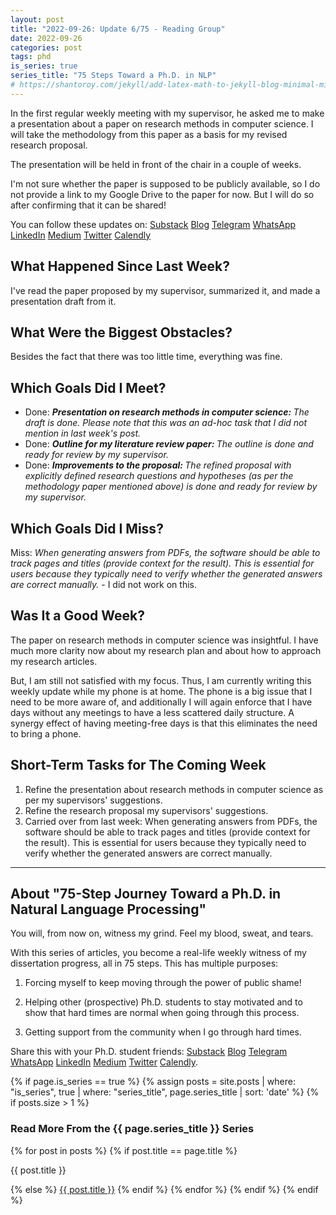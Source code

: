 ```yaml
---
layout: post
title: "2022-09-26: Update 6/75 - Reading Group"
date: 2022-09-26
categories: post
tags: phd
is_series: true
series_title: "75 Steps Toward a Ph.D. in NLP"
# https://shantoroy.com/jekyll/add-latex-math-to-jekyll-blog-minimal-mistakes/
---
```

<script type="text/javascript" async
    src="https://cdnjs.cloudflare.com/ajax/libs/mathjax/2.7.6/MathJax.js?config=TeX-MML-AM_CHTML">
</script>

<script type="text/x-mathjax-config">
    MathJax.Hub.Config({
        extensions: ["tex2jax.js"],
        jax: ["input/TeX", "output/HTML-CSS"],
        tex2jax: {
        inlineMath: [ ['$','$'], ["\\(","\\)"] ],
        displayMath: [ ['$$','$$'], ["\\[","\\]"] ],
        processEscapes: true
        },
        "HTML-CSS": { availableFonts: ["TeX"] }
    });
</script>

In the first regular weekly meeting with my supervisor, he asked me to make a presentation about a paper on research methods in computer science. I will take the methodology from this paper as a basis for my revised research proposal.

The presentation will be held in front of the chair in a couple of weeks.

I'm not sure whether the paper is supposed to be publicly available, so I do not provide a link to my Google Drive to the paper for now. But I will do so after confirming that it can be shared!

You can follow these updates on: [Substack](https://nlpjourney.substack.com/) [Blog](https://janspoerer.github.io/phdstudies/) [Telegram](https://t.me/+gmkAaVlKPh4xZTky) [WhatsApp](https://chat.whatsapp.com/F6901LMMJWIGlxrahkgBcq) [LinkedIn](https://www.linkedin.com/in/janspoerer/) [Medium](https://medium.com/@janspoerer/about) [Twitter](https://twitter.com/JanSpoerer) [Calendly](https://calendly.com/janspoerer/60m-private)

## What Happened Since Last Week?

I've read the paper proposed by my supervisor, summarized it, and made a presentation draft from it.

## What Were the Biggest Obstacles?

Besides the fact that there was too little time, everything was fine.

## Which Goals Did I Meet?

<ul>
  <li>Done: <i><b>Presentation on research methods in computer science: </b>The draft is done. Please note that this was an ad-hoc task that I did not mention in last week's post.</i></li>
  <li>Done: <i><b>Outline for my literature review paper: </b>The outline is done and ready for review by my supervisor.</i></li>
  <li>Done: <i><b>Improvements to the proposal: </b>The refined proposal with explicitly defined research questions and hypotheses (as per the methodology paper mentioned above) is done and ready for review by my supervisor.</i></li>
</ul>

## Which Goals Did I Miss?

Miss: *When generating answers from PDFs, the software should be able to track pages and titles (provide context for the result). This is essential for users because they typically need to verify whether the generated answers are correct manually.* - I did not work on this.

## Was It a Good Week?

The paper on research methods in computer science was insightful. I have much more clarity now about my research plan and about how to approach my research articles.

But, I am still not satisfied with my focus. Thus, I am currently writing this weekly update while my phone is at home. The phone is a big issue that I need to be more aware of, and additionally I will again enforce that I have days without any meetings to have a less scattered daily structure. A synergy effect of having meeting-free days is that this eliminates the need to bring a phone.

## Short-Term Tasks for The Coming Week

<ol>
  <li>Refine the presentation about research methods in computer science as per my supervisors' suggestions.</li>
  <li>Refine the research proposal my supervisors' suggestions.</li>
  <li>Carried over from last week: When generating answers from PDFs, the software should be able to track pages and titles (provide context for the result). This is essential for users because they typically need to verify whether the generated answers are correct manually.</li>
</ol>

____________________________________

## About "75-Step Journey Toward a Ph.D. in Natural Language Processing"

You will, from now on, witness my grind. Feel my blood, sweat, and tears.

With this series of articles, you become a real-life weekly witness of my dissertation progress, all in 75 steps. This has multiple purposes: 

1) Forcing myself to keep moving through the power of public shame!

2) Helping other (prospective) Ph.D. students to stay motivated and to show that hard times are normal when going through this process. 

3) Getting support from the community when I go through hard times.

Share this with your Ph.D. student friends: [Substack](https://nlpjourney.substack.com/) [Blog](https://janspoerer.github.io/phdstudies/) [Telegram](https://t.me/+gmkAaVlKPh4xZTky) [WhatsApp](https://chat.whatsapp.com/F6901LMMJWIGlxrahkgBcq) [LinkedIn](https://www.linkedin.com/in/janspoerer/) [Medium](https://medium.com/@janspoerer/about) [Twitter](https://twitter.com/JanSpoerer) [Calendly](https://calendly.com/janspoerer/60m-private).

{% if page.is_series == true %}
    {% assign posts = site.posts | where: "is_series", true | where: "series_title", page.series_title | sort: 'date' %}
    {% if posts.size > 1 %}
        
<h3 class="text-success p-3 pb-0">Read More From the {{ page.series_title }} Series</h3>
        {% for post in posts %}
                {% if post.title == page.title %}
<p class="nav-link bullet-pointer mb-0">{{ post.title }}</p>
                {% else %}
<a class="nav-link bullet-hash" href="{{ post.url }}">{{ post.title }}</a>
                {% endif %}
        {% endfor %}
    {% endif %}
{% endif %}